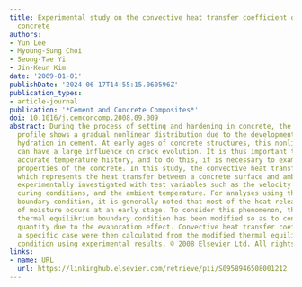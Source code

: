 ```yaml
---
title: Experimental study on the convective heat transfer coefficient of early-age
  concrete
authors:
- Yun Lee
- Myoung-Sung Choi
- Seong-Tae Yi
- Jin-Keun Kim
date: '2009-01-01'
publishDate: '2024-06-17T14:55:15.060596Z'
publication_types:
- article-journal
publication: '*Cement and Concrete Composites*'
doi: 10.1016/j.cemconcomp.2008.09.009
abstract: During the process of setting and hardening in concrete, the temperature
  profile shows a gradual nonlinear distribution due to the development of heat of
  hydration in cement. At early ages of concrete structures, this nonlinear distribution
  can have a large influence on crack evolution. It is thus important to obtain an
  accurate temperature history, and to do this, it is necessary to examine the thermal
  properties of the concrete. In this study, the convective heat transfer coefficient,
  which represents the heat transfer between a concrete surface and ambient air, was
  experimentally investigated with test variables such as the velocity of wind, the
  curing conditions, and the ambient temperature. For analyses using the thermal equilibrium
  boundary condition, it is generally noted that most of the heat release by the evaporation
  of moisture occurs at an early stage. To consider this phenomenon, the existing
  thermal equilibrium boundary condition has been modified so as to consider the evaporation
  quantity due to the evaporation effect. Convective heat transfer coefficients for
  a specific case were then calculated from the modified thermal equilibrium boundary
  condition using experimental results. © 2008 Elsevier Ltd. All rights reserved.
links:
- name: URL
  url: https://linkinghub.elsevier.com/retrieve/pii/S0958946508001212
---
```

